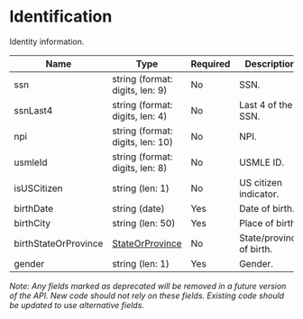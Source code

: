 # Identification

Identity information.

| Name | Type | Required | Description |
| - | - | - | - |
| ssn | string (format: digits, len: 9) | No | SSN. |
| ssnLast4 | string (format: digits, len: 4) | No | Last 4 of the SSN. |
| npi | string (format: digits, len: 10) | No | NPI. |
| usmleId | string (format: digits, len: 8) | No | USMLE ID. |
| isUSCitizen | string (len: 1) | No | US citizen indicator. |
| birthDate | string (date) | Yes | Date of birth. |
| birthCity | string (len: 50) | Yes | Place of birth. |
| birthStateOrProvince | [StateOrProvince](state-or-province.md) | No | State/province of birth. |
| gender | string (len: 1) | Yes | Gender. |

*Note: Any fields marked as deprecated will be removed in a future version of the API. New code should not rely on these fields. Existing code should be updated to use alternative fields.*
